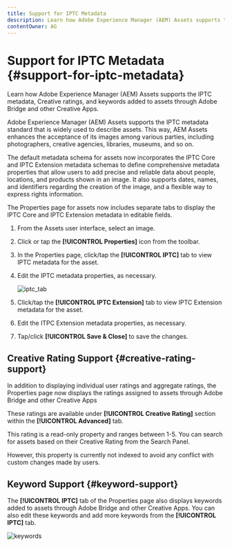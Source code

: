 ```yaml
---
title: Support for IPTC Metadata
description: Learn how Adobe Experience Manager (AEM) Assets supports the IPTC metadata, Creative ratings, and keywords added to assets through Adobe Bridge and other Creative Apps.
contentOwner: AG
---
```


# Support for IPTC Metadata {#support-for-iptc-metadata}

Learn how Adobe Experience Manager (AEM) Assets supports the IPTC metadata, Creative ratings, and keywords added to assets through Adobe Bridge and other Creative Apps.

Adobe Experience Manager (AEM) Assets supports the IPTC metadata standard that is widely used to describe assets. This way, AEM Assets enhances the acceptance of its images among various parties, including photographers, creative agencies, libraries, museums, and so on.

The default metadata schema for assets now incorporates the IPTC Core and IPTC Extension metadata schemas to define comprehensive metadata properties that allow users to add precise and reliable data about people, locations, and products shown in an image. It also supports dates, names, and identifiers regarding the creation of the image, and a flexible way to express rights information.

The Properties page for assets now includes separate tabs to display the IPTC Core and IPTC Extension metadata in editable fields.

1. From the Assets user interface, select an image.
1. Click or tap the **[!UICONTROL Properties]** icon from the toolbar.
1. In the Properties page, click/tap the **[!UICONTROL IPTC]** tab to view IPTC metadata for the asset.
1. Edit the IPTC metadata properties, as necessary.

   ![iptc_tab](assets/iptc_tab.png)

1. Click/tap the **[!UICONTROL IPTC Extension]** tab to view IPTC Extension metadata for the asset.
1. Edit the ITPC Extension metadata properties, as necessary.
1. Tap/click **[!UICONTROL Save & Close]** to save the changes.

## Creative Rating Support {#creative-rating-support}

In addition to displaying individual user ratings and aggregate ratings, the Properties page now displays the ratings assigned to assets through Adobe Bridge and other Creative Apps

These ratings are available under **[!UICONTROL Creative Rating]** section within the **[!UICONTROL Advanced]** tab.

This rating is a read-only property and ranges between 1-5. You can search for assets based on their Creative Rating from the Search Panel.

However, this property is currently not indexed to avoid any conflict with custom changes made by users.

## Keyword Support {#keyword-support}

The **[!UICONTROL IPTC]** tab of the Properties page also displays keywords added to assets through Adobe Bridge and other Creative Apps. You can also edit these keywords and add more keywords from the **[!UICONTROL IPTC]** tab.

![keywords](assets/keywords.png)

